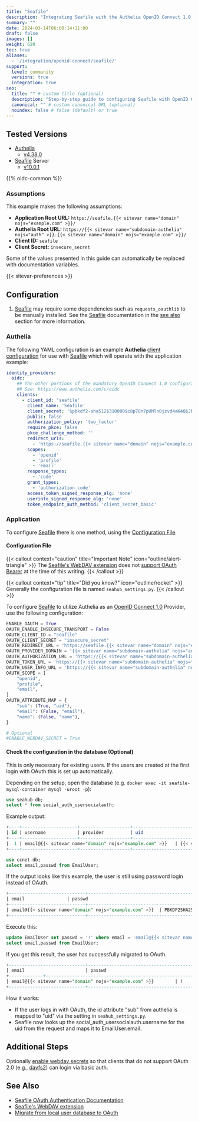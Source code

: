 ```yaml
---
title: "Seafile"
description: "Integrating Seafile with the Authelia OpenID Connect 1.0 Provider."
summary: ""
date: 2024-03-14T06:00:14+11:00
draft: false
images: []
weight: 620
toc: true
aliases:
  - '/integration/openid-connect/seafile/'
support:
  level: community
  versions: true
  integration: true
seo:
  title: "" # custom title (optional)
  description: "Step-by-step guide to configuring Seafile with OpenID Connect 1.0 for secure SSO. Enhance your login flow using Authelia’s modern identity management."
  canonical: "" # custom canonical URL (optional)
  noindex: false # false (default) or true
---
```


## Tested Versions

- [Authelia]
  - [v4.38.0](https://github.com/authelia/authelia/releases/tag/v4.38.0)
- [Seafile] Server
  - [v10.0.1](https://manual.seafile.com/latest/changelog/server-changelog/#1001-2023-04-11)

{{% oidc-common %}}

### Assumptions

This example makes the following assumptions:

- __Application Root URL:__ `https://seafile.{{< sitevar name="domain" nojs="example.com" >}}/`
- __Authelia Root URL:__ `https://{{< sitevar name="subdomain-authelia" nojs="auth" >}}.{{< sitevar name="domain" nojs="example.com" >}}/`
- __Client ID:__ `seafile`
- __Client Secret:__ `insecure_secret`

Some of the values presented in this guide can automatically be replaced with documentation variables.

{{< sitevar-preferences >}}

## Configuration

1. [Seafile] may require some dependencies such as `requests_oauthlib` to be manually installed. See the [Seafile]
   documentation in the [see also](#see-also) section for more information.

### Authelia

The following YAML configuration is an example __Authelia__ [client configuration] for use with [Seafile] which will
operate with the application example:

```yaml {title="configuration.yml"}
identity_providers:
  oidc:
    ## The other portions of the mandatory OpenID Connect 1.0 configuration go here.
    ## See: https://www.authelia.com/c/oidc
    clients:
      - client_id: 'seafile'
        client_name: 'Seafile'
        client_secret: '$pbkdf2-sha512$310000$c8p78n7pUMln0jzvd4aK4Q$JNRBzwAo0ek5qKn50cFzzvE9RXV88h1wJn5KGiHrD0YKtZaR/nCb2CJPOsKaPK0hjf.9yHxzQGZziziccp6Yng'  # The digest of 'insecure_secret'.
        public: false
        authorization_policy: 'two_factor'
        require_pkce: false
        pkce_challenge_method: ''
        redirect_uris:
          - 'https://seafile.{{< sitevar name="domain" nojs="example.com" >}}/oauth/callback/'
        scopes:
          - 'openid'
          - 'profile'
          - 'email'
        response_types:
          - 'code'
        grant_types:
          - 'authorization_code'
        access_token_signed_response_alg: 'none'
        userinfo_signed_response_alg: 'none'
        token_endpoint_auth_method: 'client_secret_basic'
```

### Application

To configure [Seafile] there is one method, using the [Configuration File](#configuration-file).

#### Configuration File

{{< callout context="caution" title="Important Note" icon="outline/alert-triangle" >}}
The [Seafile's WebDAV extension](https://manual.seafile.com/extension/webdav/)
does not [support OAuth Bearer](https://github.com/haiwen/seafdav/issues/76) at the time of this writing.
{{< /callout >}}

{{< callout context="tip" title="Did you know?" icon="outline/rocket" >}}
Generally the configuration file is named `seahub_settings.py`.
{{< /callout >}}

To configure [Seafile] to utilize Authelia as an [OpenID Connect 1.0] Provider, use the following configuration:

```python {title="seahub_settings.py"}
ENABLE_OAUTH = True
OAUTH_ENABLE_INSECURE_TRANSPORT = False
OAUTH_CLIENT_ID = "seafile"
OAUTH_CLIENT_SECRET = "insecure_secret"
OAUTH_REDIRECT_URL = 'https://seafile.{{< sitevar name="domain" nojs="example.com" >}}/oauth/callback/'
OAUTH_PROVIDER_DOMAIN = '{{< sitevar name="subdomain-authelia" nojs="auth" >}}.{{< sitevar name="domain" nojs="example.com" >}}'
OAUTH_AUTHORIZATION_URL = 'https://{{< sitevar name="subdomain-authelia" nojs="auth" >}}.{{< sitevar name="domain" nojs="example.com" >}}/api/oidc/authorization'
OAUTH_TOKEN_URL = 'https://{{< sitevar name="subdomain-authelia" nojs="auth" >}}.{{< sitevar name="domain" nojs="example.com" >}}/api/oidc/token'
OAUTH_USER_INFO_URL = 'https://{{< sitevar name="subdomain-authelia" nojs="auth" >}}.{{< sitevar name="domain" nojs="example.com" >}}/api/oidc/userinfo'
OAUTH_SCOPE = [
    "openid",
    "profile",
    "email",
]
OAUTH_ATTRIBUTE_MAP = {
    "sub": (True, "uid"),
    "email": (False, "email"),
    "name": (False, "name"),
}

# Optional
#ENABLE_WEBDAV_SECRET = True
```

#### Check the configuration in the database (Optional)

This is only necessary for existing users. If the users are created at the first login with OAuth this is set up automatically.

Depending on the setup, open the database (e.g. `docker exec -it seafile-mysql-container mysql -uroot -p`):
```sql
use seahub-db;
select * from social_auth_usersocialauth;
```

Example output:
```sql
+----+---------------------+-------------------+--------------------------------------+------------+
| id | username            | provider          | uid                                  | extra_data |
+----+---------------------+-------------------+--------------------------------------+------------+
|  1 | email@{{< sitevar name="domain" nojs="example.com" >}}   | {{< sitevar name="subdomain-authelia" nojs="auth" >}}.{{< sitevar name="domain" nojs="example.com" >}} | 11111111-2222-3333-4444-555555555555 |            |
+----+---------------------+-------------------+--------------------------------------+------------+
```

```sql
use ccnet-db;
select email,passwd from EmailUser;
```

If the output looks like this example, the user is still using password login instead of OAuth.
```sql
+-----------------------------+-------------------------------------------------------------------------------------------------------------------+
| email                | passwd                                                                                                                   |
+-----------------------------+-------------------------------------------------------------------------------------------------------------------+
| email@{{< sitevar name="domain" nojs="example.com" >}}  | PBKDF2SHA256$10000$12345....67890                                                                                        |
+-----------------------------+-------------------------------------------------------------------------------------------------------------------+
```

Execute this:

```sql
update EmailUser set passwd = '!' where email = 'email@{{< sitevar name="domain" nojs="example.com" >}}'
select email,passwd from EmailUser;
```

If you get this result, the user has successfully migrated to OAuth.
```sql
+-----------------------------+-----------------------------------------+
| email                       | passwd                                  |
+-------------+---------------------------------------------------------+
| email@{{< sitevar name="domain" nojs="example.com" >}}        | !                                       |
+-----------------------------+-----------------------------------------+
```

How it works:
- If the user logs in with OAuth, the id attribute "sub" from authelia is mapped to "uid" via the setting in `seahub_settings.py`.
- Seafile now looks up the social_auth_usersocialauth.username for the uid from the request and maps it to EmailUser.email.



## Additional Steps

Optionally [enable webdav secrets](https://manual.seafile.com/latest/config/seahub_settings_py/#user-management-options) so
that clients that do not support OAuth 2.0 (e.g., [davfs2](https://savannah.nongnu.org/bugs/?57589)) can login via
basic auth.

## See Also

- [Seafile OAuth Authentication Documentation](https://manual.seafile.com/latest/config/oauth/)
- [Seafile's WebDAV extension](https://manual.seafile.com/latest/extension/webdav/)
- [Migrate from local user database to OAuth](https://manual.seafile.com/11.0/deploy/auth_switch/#migrating-from-local-user-database-to-external-authentication)

[Authelia]: https://www.authelia.com
[Seafile]: https://www.seafile.com/
[Seafile's WebDAV extension]: https://manual.seafile.com/extension/webdav/
[OpenID Connect 1.0]: ../../openid-connect/introduction.md
[client configuration]: ../../../configuration/identity-providers/openid-connect/clients.md
